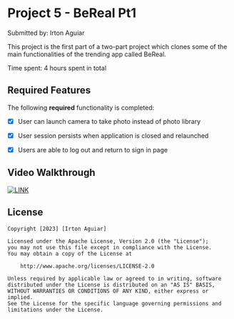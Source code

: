 # Project 5 - BeReal Pt1

Submitted by: Irton Aguiar

This project is the first part of a two-part project which clones some of the main functionalities of the trending app called BeReal.

Time spent: 4 hours spent in total

## Required Features

The following **required** functionality is completed:

- [x] User can launch camera to take photo instead of photo library
- [x] User session persists when application is closed and relaunched
- [x] Users are able to log out and return to sign in page


## Video Walkthrough
[![LINK](https://img.youtube.com/vi/U4V45w_slC8&ab.jpg)](https://youtu.be/U4V45w_slC8&ab)


## License

    Copyright [2023] [Irton Aguiar]

    Licensed under the Apache License, Version 2.0 (the "License");
    you may not use this file except in compliance with the License.
    You may obtain a copy of the License at

        http://www.apache.org/licenses/LICENSE-2.0

    Unless required by applicable law or agreed to in writing, software
    distributed under the License is distributed on an "AS IS" BASIS,
    WITHOUT WARRANTIES OR CONDITIONS OF ANY KIND, either express or implied.
    See the License for the specific language governing permissions and
    limitations under the License.
